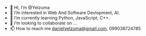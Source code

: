 - 👋 Hi, I’m @Yelzuma
- 👀 I’m interested in Web And Software Devlopment, AI.
- 🌱 I’m currently learning Python, JavaScript, C++.
- 💞️ I’m looking to collaborate on ...
- 📫 How to reach me danielyelzuma@gmail.com, 099038724785

<!---
Yelzuma/Yelzuma is a ✨ special ✨ repository because its `README.md` (this file) appears on your GitHub profile.
You can click the Preview link to take a look at your changes.
--->
